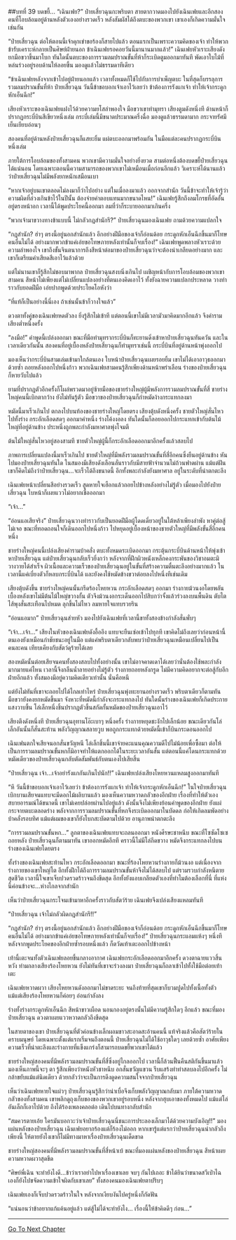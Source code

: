 ##บทที่ 39 บดขยี้...
“เฉินเฟย?” ป๋ายเสี่ยวฉุนกะพริบตา สายตากวาดมองไปยังเฉินเฟยและอีกสองคนที่โอบล้อมอยู่ด้านหลังตัวเองอย่างรวดเร็ว หลังสัมผัสได้ถึงตบะของพวกเขา เขาเองก็เกิดความมั่นใจเช่นกัน

“ป๋ายเสี่ยวฉุน ต่อให้ตอนนี้เจ้าคุกเข่าขอร้องก็สายไปแล้ว ตอนแรกเป็นเพราะความคิดของเจ้า ทำให้พวกข้ารับเคราะห์กลายเป็นศิษย์ฝ่ายนอก ข้าเฉินเฟยรอคอยวันนี้มานานมากแล้ว!” เฉินเฟยหัวเราะเสียงดัง ยกมือขวาขึ้นมาโบก ทันใดนั้นตบะของการรวมลมปราณขั้นที่ห้าก็ระเบิดตูมออกมาทันที พัดเอาใบไม้ที่หล่นร่วงอยู่รอบด้านให้ลอยขึ้น มองดูแล้วไม่ธรรมดาทีเดียว

“ข้าเฉินเฟยหลังจากเข้าไปอยู่ฝ่ายนอกแล้ว เวลาทั้งหมดก็ใช้ไปกับการบำเพ็ญตบะ ในที่สุดก็บรรลุการรวมลมปราณขั้นที่ห้า ป๋ายเสี่ยวฉุน วันนี้ข้าขอบอกเจ้าเอาไว้เลยว่า ข้าต้องการรังแกเจ้า ทำให้เจ้ากระดูกหักเอ็นฉีก!”

เสียงหัวเราะของเฉินเฟยแฝงไว้ด้วยความยโสลำพองใจ มือขวาเขาทำมุทรา เสียงตูมดังหนึ่งที ด้านหน้าก็ปรากฏกระบี่บินสีเขียวหนึ่งเล่ม กระบี่เล่มนี้มีขนาดประมาณครึ่งฉื่อ มองดูแล้วธรรมดามาก กระจายรัศมีเย็นเยียบอ่อนๆ

สองคนที่อยู่ด้านหลังป๋ายเสี่ยวฉุนก็แสยะยิ้ม แผ่ตบะออกมาพร้อมกัน ในมือแต่ละคนปรากฏกระบี่บินหนึ่งเล่ม

ภายใต้การโอบล้อมของทั้งสามคน พวกเขามีความมั่นใจอย่างยิ่งยวด สามต่อหนึ่งต้องบดขยี้ป๋ายเสี่ยวฉุนได้แน่นอน โดยเฉพาะตอนนี้ความสามารถของพวกเขาไม่เหมือนเมื่อก่อนอีกแล้ว วิเคราะห์ได้นานแล้วว่าป๋ายเสี่ยวฉุนไม่มีพลังยกหนักเสมือนเบา

“หากเจ้าอยู่บนเขาตลอดไม่ลงมาก็ว่าไปอย่าง แต่ในเมื่อลงมาแล้ว ออกจากสำนัก วันนี้ข้าจะทำให้เจ้ารู้ว่า ความผิดที่ล่วงเกินข้าไว้ในปีนั้น ต้องจ่ายค่าตอบแทนมากขนาดไหน!” เฉินเฟยรู้สึกถึงลมโกรธที่อัดอั้นอยู่ตรงหน้าอก เวลานี้ได้พูดประโยคนี้ออกมา ลมที่ว่าก็ระบายออกมาเกินครึ่ง

“พวกเจ้ามาขวางทางข้าแบบนี้ ไม่กลัวกฎสำนักรึ?” ป๋ายเสี่ยวฉุนมองเฉินเฟย ถามด้วยความแปลกใจ

“กฎสำนัก? ฮ่าๆ ตรงนี้อยู่นอกสำนักแล้ว อีกอย่างฝีมือของเจ้าก็อ่อนด้อย กระดูกหักเอ็นฉีกขึ้นมาก็โทษคนอื่นไม่ได้ อย่างมากพวกข้าแค่เอ่ยขอโทษภายหลังเท่านั้นก็จบเรื่อง!” เฉินเฟยพูดพลางหัวเราะด้วยความลำพองใจ เขาถึงขั้นจินตนาการถึงสีหน้าต่อมาของป๋ายเสี่ยวฉุนว่าจะต้องน่าเกลียดอย่างมาก และเขาก็เตรียมคำเสียดสีเอาไว้แล้วด้วย

แต่ไม่นานเขาก็รู้สึกไม่ชอบมาพากล ป๋ายเสี่ยวฉุนสงบนิ่งเกินไป เผชิญหน้ากับการโอบล้อมของพวกเขาสามคน สีหน้าไม่เพียงแต่ไม่เปลี่ยนแปลงอย่างที่ตนเองคิดเอาไว้ ทั้งยังฉายความแปลกประหลาด วางท่าราวกับยอดฝีมือ เอ่ยปากพูดด้วยประโยคโอหังว่า

“ที่แท้ก็เป็นอย่างนี้นี่เอง ถ้าเช่นนั้นข้าก็วางใจแล้ว”

ดวงตาทั้งคู่ของเฉินเฟยหดตัวลง ยิ่งรู้สึกไม่เข้าที แต่ตอนนี้เขาไม่มีเวลามัวมาคิดมากอีกแล้ว จึงคำรามเสียงต่ำหนึ่งครั้ง

“ลงมือ!” คำพูดนี้เปล่งออกมา ขณะที่มือทำมุทรากระบี่บินก็ทะยานดิ่งเข้าหาป๋ายเสี่ยวฉุนทันควัน และในเวลาเดียวกันนั้น สองคนที่อยู่เบื้องหลังป๋ายเสี่ยวฉุนก็ทำมุทราเช่นนี้ กระบี่บินที่อยู่ด้านหน้าพุ่งออกไป

มองเห็นว่ากระบี่บินสามเล่มเข้ามาใกล้ตนเอง ใบหน้าป๋ายเสี่ยวฉุนเผยรอยยิ้ม เขาไม่ได้เอาอาวุธออกมาด้วยซ้ำ ถอยหลังออกไปหนึ่งก้าว พวกเฉินเฟยสามคนรู้สึกเพียงด้านหน้าพร่าเลือน ร่างของป๋ายเสี่ยวฉุนก็หายวับไปแล้ว

ยามที่ปรากฏตัวอีกครั้งก็โผล่พรวดมาอยู่ซ้ายมือของชายร่างใหญ่ผู้มีพลังการรวมลมปราณขั้นที่สี่ ชายร่างใหญ่คนนี้เบิกตากว้าง ยังไม่ทันรู้ตัว มือขวาของป๋ายเสี่ยวฉุนก็กำหมัดง้างกระแทกลงมา

หมัดนี้มาเร็วเกินไป ตกลงไปบนท้องของชายร่างใหญ่โดยตรง เสียงตุ้บดังหนึ่งครั้ง ชายตัวใหญ่สั่นไหวไปทั้งร่าง กระอักเลือดสดๆ ออกมาคำหนึ่ง ร่างโค้งงอลง ทันใดนั้นก็ลอยออกไปกระแทกเข้ากับต้นไม้ใหญ่ที่อยู่ด้านข้าง ประหนึ่งถูกพละกำลังมหาศาลพุ่งโจมตี

ต้นไม้ใหญ่สั่นไหวอยู่สองสามที ชายตัวใหญ่ผู้นี้ก็กระอักเลือดออกมาอีกครั้งแล้วสลบไป

ภาพการเปลี่ยนแปลงนี้มาเร็วเกินไป ชายตัวใหญ่ที่มีพลังรวมลมปราณขั้นที่สี่อีกคนซึ่งยืนอยู่ด้านข้าง หันไปมองป๋ายเสี่ยวฉุนทันใด ในสมองมีเสียงดังเลือนลั่นราวกับมีสายฟ้าจำนวนไม่ถ้วนฟาดผ่าน แม้แต่ฝันเขาก็คิดไม่ถึงว่าป๋ายเสี่ยวฉุน...จะเร็วได้ถึงขนาดนี้ อีกทั้งพละกำลังยังมหาศาล อยู่ในระดับที่น่าตกตะลึง

เฉินเฟยหน้าเปลี่ยนสีอย่างรวดเร็ว สูดหายใจเฮือกแล้วถอยไปข้างหลังอย่างไม่รู้ตัว เมื่อมองไปยังป๋ายเสี่ยวฉุน ใบหน้าก็เผยแววไม่อยากเชื่อออกมา

“เจ้า...”

“อ่อนแอเสียจริง” ป๋ายเสี่ยวฉุนวางท่าราวกับเป็นยอดฝีมือผู้โดดเดี่ยวอยู่ในใต้หล้าเพียงลำพัง หาคู่ต่อสู้ไม่เจอ ขณะที่ทอดถอนใจก็เดินออกไปหนึ่งก้าว ไปหยุดอยู่เบื้องหน้าของชายตัวใหญ่ที่มีพลังขั้นสี่อีกคนหนึ่ง

ชายร่างใหญ่คนนี้เปล่งเสียงคำรามบ้าคลั่ง ตบะทั้งหมดระเบิดออกมา กระตุ้นกระบี่บินด้านหน้าให้พุ่งเข้าหาป๋ายเสี่ยวฉุน แต่ป๋ายเสี่ยวฉุนกลับเร็วยิ่งกว่า หลังจากที่ฝึกผิวหนังเหล็กคงกระพันของวิชาอมตะมิวางวายได้สำเร็จ ผิวเนื้อและความเร็วของป๋ายเสี่ยวฉุนอยู่ในขั้นที่สร้างความตื่นตะลึงอย่างมากแล้ว ในเวลานี้แค่เบี่ยงตัวก็หลบกระบี่บินได้ และยังคงใช้หมัดข้างขวาต่อยลงไปหนึ่งทีเช่นเดิม

เสียงตุ้บดังขึ้น ชายร่างใหญ่คนนั้นกรีดร้องโหยหวน กระอักเลือดสดๆ ออกมา ร่างกายม้วนงอโดยพลัน เบื้องหลังเขาไม่มีต้นไม้ใหญ่ขวางกั้น ตัวจึงม้วนงอกระเด็นออกไปสิบกว่าจั้งแล้วร่วงลงบนพื้นดิน ตับไตไส้พุงสั่นสะเทือนไปหมด ลุกขึ้นไม่ไหว ลมหายใจแทบรวยริน

“อ่อนแอมาก” ป๋ายเสี่ยวฉุนส่ายหัว มองไปยังเฉินเฟยที่เวลานี้ขาทั้งสองข้างกำลังสั่นพั่บๆ

“เจ้า...เจ้า...” เสียงในหัวของเฉินเฟยดังอื้ออึง แทบจะยืนเซ่อเข้าไปทุกที เขาคิดไม่ถึงเลยว่าก่อนหน้านี้ตนเองยังเหมือนกำชัยชนะอยู่ในมือ แต่แค่พริบตาเดียวกลับพบว่าป๋ายเสี่ยวฉุนเหมือนเปลี่ยนไปเป็นคนละคน เทียบเคียงกับสัตว์ดุร้ายได้เลย

สองหมัดนั้นต่อยเสียจนคนทั้งสองสลบไปทั้งอย่างนั้น เขาไม่อาจคาดเดาได้เลยว่านั่นต้องใช้พละกำลังมากมายแค่ไหน เวลานี้จึงกลืนน้ำลายอย่างไม่รู้ตัว ร่างกายถอยหลังกรูด ไม่มีความคิดอยากจะต่อสู้กับอีกฝ่ายอีกแล้ว ทั้งสมองมีอยู่ความคิดเดียวเท่านั้น นั่นคือหนี

แต่ยังไม่ทันที่เขาจะถอยไปได้ไกลเท่าไหร่ ป๋ายเสี่ยวฉุนพุ่งทะยานอย่างรวดเร็ว พริบตาเดียวก็ตามทัน มือขวายังคงยกหมัดขึ้นมา จังหวะที่หมัดนี้กำลังจะกระแทกลงไป ทันใดนั้นร่างของเฉินเฟยก็เกิดประกายแสงวาบขึ้น โล่เล็กหนึ่งชิ้นปรากฏตัวขึ้นสกัดกั้นหมัดของป๋ายเสี่ยวฉุนเอาไว้

เสียงตึงดังหนึ่งที ป๋ายเสี่ยวฉุนอุทานโอ๊ะเบาๆ หนึ่งครั้ง ร่างกายหยุดชะงักไปเล็กน้อย ขณะเดียวกันโล่เล็กอันนั้นก็สั่นสะท้าน พลังวิญญาณสลายวูบ พอถูกกระแทกด้วยหมัดนี้เข้าก็บินกระดอนออกไป

เฉินเฟนตกใจเสียจนอกสั่นขวัญหนี โล่เล็กชิ้นนี้เขาจ่ายคะแนนคุณความดีไปไม่น้อยเพื่อซื้อมา ต่อให้เป็นการรวมลมปราณขั้นหกก็มิอาจทำให้แตกออกได้ในระยะเวลาอันสั้น แต่ตอนนี้แค่โดนกระแทกด้วยหมัดเดียวของป๋ายเสี่ยวฉุนกลับตัดสัมพันธ์กับตนเองไปเสียสิ้น

“ป๋ายเสี่ยวฉุน เจ้า...เจ้าอย่ารังแกกันเกินไปนัก!!” เฉินเฟยเปล่งเสียงโหยหวนแหลมสูงออกมาทันที

“หึ วันนี้ข้าขอบอกเจ้าเอาไว้เลยว่า ข้าต้องการรังแกเจ้า ทำให้เจ้ากระดูกหักเอ็นฉีก!” ในใจป๋ายเสี่ยวฉุนเบิกบานเสียจนแทบจะมีดอกไม้ผลิบานแล้ว มองเห็นความหวาดกลัวของอีกฝ่าย เรื่องที่ทำให้ตัวเองสบายอารมณ์ได้ขนาดนี้ เขาไม่เคยปล่อยผ่านไปอยู่แล้ว ดังนั้นจึงไม่เพียงย้อนคำพูดของอีกฝ่าย ยังแผ่กระจายตบะตลอดร่าง พลังจากการรวมลมปราณขั้นที่หกจึงระเบิดออกมาในบัดดล ก่อให้เกิดลมพัดอย่างบ้าคลั่งรอบทิศ แม้แต่ผมของเขาก็ยังโบกสะบัดตามไปด้วย อานุภาพน่าตกตะลึง

“การรวมลมปราณขั้นหก...” ลูกตาของเฉินเฟยแทบจะถลนออกมา หนังศีรษะชาหนึบ ขณะที่โซซัดโซเซถอยหลัง ป๋ายเสี่ยวฉุนก็ตามมาทัน เขาออกหมัดอีกที คราวนี้ไม่มีโล่กีดขวาง หมัดจึงกระแทกลงไปบนร่างของเฉินเฟยโดยตรง

ทั้งร่างของเฉินเฟยสะท้านไหว กระอักเลือดออกมา ขณะที่ร้องโหยหวนร่างกายก็ม้วนงอ แต่เนื่องจากร่างกายของเขาใหญ่โต อีกทั้งฝึกได้ถึงการรวมลมปราณขั้นห้าจึงไม่ได้สลบไป แต่รวมรวบกำลังหนีตายสุดชีวิต เวลานี้ใจเขาเจ็บปวดรวดร้าวจนถึงขีดสุด อีกทั้งยังแอบเกลียดตัวเองที่ทำไมต้องเลือกที่นี่ ที่แห่งนี้ค่อนข้างจะ...ห่างไกลจากสำนัก

เห็นว่าป๋ายเสี่ยวฉุนกระโจนเข้ามาหาอีกครั้งราวกับสัตว์ร้าย เฉินเฟยจึงเปล่งเสียงแหลมทันที

“ป๋ายเสี่ยวฉุน เจ้าไม่กลัวผิดกฎสำนักรึ!!”

“กฎสำนัก? ฮ่าๆ ตรงนี้อยู่นอกสำนักแล้ว อีกอย่างฝีมือของเจ้าก็อ่อนด้อย กระดูกหักเอ็นฉีกขึ้นมาก็โทษคนอื่นไม่ได้ อย่างมากข้าแค่เอ่ยขอโทษภายหลังเท่านั้นก็จบเรื่อง!” ป๋ายเสี่ยวฉุนกระแอมแห้งๆ หนึ่งที หลังจากพูดประโยคของอีกฝ่ายซ้ำรอบหนึ่งแล้ว ก็ตวัดเท้าเตะออกไปข้างหน้า

เท้านี้เตะจนทั้งตัวเฉินเฟยลอยขึ้นกลางอากาศ เฉินเฟยกระอักเลือดออกมาอีกครั้ง ดวงตาฉายแววสิ้นหวัง ท่ามกลางเสียงร้องโหยหวน ยังไม่ทันที่เขาจะร่วงลงมา ป๋ายเสี่ยวฉุนก็ถลาเข้าไปทั้งใช้มือต่อยเท้าเตะ

เฉินเฟยหวาดผวา เสียงโหยหวนดังออกมาไม่ขาดระยะ จนถึงท้ายที่สุดเขาก็บวมปูดไปทั้งเนื้อทั้งตัว แม้แต่เสียงร้องโหยหวนก็ค่อยๆ อ่อนกำลังลง

ร่างทั้งร่างกระดูกหักเอ็นฉีก สีหน้าขาวเผือด นอนกองอยู่ตรงนั้นไม่มีความรู้สึกใดๆ อีกแล้ว ขณะที่มองป๋ายเสี่ยวฉุน ดวงตาเผยแววหวาดกลัวถึงขีดสุด

ในสายตาของเขา ป๋ายเสี่ยวฉุนที่ตัวค่อนข้างเล็กผอมขาวสะอาดสะอ้านคนนี้ แท้จริงแล้วคือสัตว์ร้ายในคราบมนุษย์ โดยเฉพาะตั้งแต่แรกเริ่มจนถึงตอนนี้ ป๋ายเสี่ยวฉุนไม่ได้ใช้อาวุธใดๆ เลยด้วยซ้ำ อาศัยเพียงความเร็วที่น่าตะลึงและร่างกายที่แข็งแกร่งก็สามารถบดขยี้พวกเขาได้แล้ว

ชายร่างใหญ่สองคนที่มีพลังรวมลมปราณขั้นที่สี่ซึ่งอยู่ไกลออกไป เวลานี้ก็ล้วนฟื้นคืนสติกันขึ้นมาแล้ว มองเห็นภาพนี้จะๆ ตา รู้สึกเพียงว่าหนังหัวชาหนึบ อกสั่นขวัญแขวน รีบแสร้งทำท่าสลบลงไปอีกครั้ง ไม่กล้าขยับแม้แต่นิดเดียว ด้วยกลัวว่าจะเป็นการดึงดูดความสนใจจากป๋ายเสี่ยวฉุน

เห็นว่าเฉินเฟยหายใจแผ่วๆ ป๋ายเสี่ยวฉุนรู้สึกว่าน่าเบื่อจึงเก็บพลังวิญญาณกลับมา ภายใต้ความหวาดกลัวของทั้งสามคน เขาพลิกดูถุงเก็บของของพวกเขาอยู่รอบหนึ่ง หลังจากฮุบเอาของทั้งหมดไป แม้แต่โล่อันเล็กก็เอาไปด้วย ถึงได้ร้องเพลงคลอต่อ เดินไปบนทางกลับสำนัก

“สมควรตายเอ้ย ใครมันบอกวะว่าเจ้าป๋ายเสี่ยวฉุนนี่ชนะการประลองเล็กมาได้ด้วยความบังเอิญ!!” มองแผ่นหลังของป๋ายเสี่ยวฉุน เฉินเฟยอยากร้องแต่ก็ร้องไม่ออก หากเขารู้แต่แรกว่าป๋ายเสี่ยวฉุนน่ากลัวถึงเพียงนี้ ให้ตายยังไงเขาก็ไม่มีทางมาหาเรื่องป๋ายเสี่ยวฉุนเด็ดขาด

ชายร่างใหญ่สองคนที่มีพลังรวมลมปราณขั้นที่สี่หน้าเบ้ ขณะที่มองแผ่นหลังของป๋ายเสี่ยวฉุน สีหน้าเผยความหวาดผวาสุดขีด

“ศิษย์พี่เฉิน จะทำยังไงดี...ข้าว่าเราอย่าไปหาเรื่องเขาเลย จบๆ กันไปเถอะ ข้าได้ยินว่าขนาดสวีเป่าไฉเองก็ยังไปขจัดความเข้าใจผิดกับเขาเลย” ทั้งสองคนมองเฉินเฟยตาปริบๆ

เฉินเฟยเองก็เจ็บปวดรวดร้าวในใจ หลังจากเงียบงันไปครู่หนึ่งก็กัดฟัน

“แน่นอนว่าข้าอยากแก้แค้นอยู่แล้ว แต่สู้ไม่ได้จะทำยังไง... เรื่องนี้ให้ข้าคิดดีๆ ก่อน...”

-------------





[Go To Next Chapter]( ./40.md)